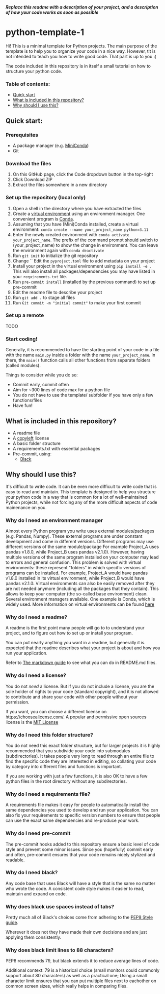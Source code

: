 ***Replace this readme with a description of your project, and a description of how your code works as soon as possible***

# python-template-1
Hi! This is a minimal template for Python projects. The main purpose of the template 
is to help you to organize your code in a nice way. However, tit is not intended to 
teach you how to write good code. That part is up to you :)

The code included in this repository is in itself a small tutorial on how to structure
your python code.  


### Table of contents:

- [Quick start](#quick-start)
- [What is included in this repository?](*what-is-included-in-this-repository)
- [Why should I use this?](#why-should-i-use-this)

## Quick start:

### Prerequisites

- A package manager (e.g. [MiniConda](https://docs.conda.io/en/latest/miniconda.html))
- Git

### Download the files

1. On this GitHub page, click the Code dropdown button in the top-right
2. Click Download ZIP
3. Extract the files somewhere in a new directory

### Set up the repository (local only)

1. Open a shell in the directory where you have extracted the files
2. Create a [virtual environment](#why-do-i-need-an-environment-manager)
   using an environment manager. One convenient program is [Conda](https://docs.conda.io/projects/miniconda/en/latest/miniconda-install.html).
3. Assuming that you have (Mini)Conda installed, create a virtual environment:
   ```conda create --name your_project_name python=3.11```
4. Enter the newly created environment with ```conda activate your_project_name```.
   The prefix of the command prompt should switch to (your_project_name) to show the 
   change in environment. You can leave the environment again with 
   ```conda deactivate```
5. Run ```git init``` to initialize the git repository
6. Change `` Edit the `pyproject.toml` file to add metadata on your project
7. Install your project in the virtual environment using `pip install -e .` This 
   will also install all packages/dependencies you may have listed in your 
   `requirements.txt` file.
8. Run ```pre-commit install``` (installed by the previous command) to set up pre-commit
9. Edit the readme file to describe your project
10. Run ```git add .``` to stage all files
11. Run ```Git commit -m "initial commit"``` to make your first commit

### Set up a remote

TODO

### Start coding!

Generally, it is recommended to have the starting point of your code in a file 
with the name ```main.py``` inside a folder with the name ```your_project_name```.
In there, the ```main()``` function calls all other functions from separate folders 
(called modules).


Things to consider while you do so:
- Commit early, commit often
- Aim for ~300 lines of code max for a python file
- You do not have to use the template/ subfolder if you have only a few functions/files
- Have fun!


## What is included in this repository?

- A readme file
- A [copyleft](https://choosealicense.com/licenses/gpl-3.0/) license
- A basic folder structure
- A requirements.txt with essential packages
- Pre-commit, using:
  - [Black](https://github.com/psf/black)



## Why should I use this?

It's difficult to write code. It can be even more difficult to write code that is easy to read and maintain. This template is designed to help you structure your python code in a way that is common for a lot of well-maintained Python projects, while not forcing any of the more difficult aspects of code mainenance on you.  

### Why do I need an environment manager

Almost every Python program you write uses external modules/packages (e.g. Pandas, 
Numpy). These external programs are under constant development and come in different 
versions. Different programs may use different versions of the same module/package 
For example Project_A uses pandas v1.8.0, while Project_B uses pandas v2.1.0). 
However, having multiple versions of the same program installed on your computer 
may lead to errors and general confusion. This problem is solved with virtual 
environments: these represent "folders" in which specific versions of programs can be 
installed. For example, Project_A would have pandas v1.8.0 installed in its virtual 
environment, while Project_B would have pandas v2.1.0. Virtual environments can also 
be easily removed after they are not needed anymore (including all the packages that 
they contain). This allows to keep your computer (the so-called base environment) clean.
Several environment managers available. One example is Conda, which is widely used. 
More information on virtual environments can be found [here](https://realpython.com/python-virtual-environments-a-primer/)

### Why do I need a readme?

A readme is the first point many people will go to to understand your project, and to figure out how to set up or install your program.

You can put nearly anything you want in a readme, but generally it is expected that the readme describes what your project is about and how you run your application.

Refer to [The markdown guide](https://www.markdownguide.org/basic-syntax) to see what you can do in README.md files.

### Why do I need a license?

You do not *need* a license. But if you do not include a license, you are the sole holder of rights to your code (standard copyright), and it is not allowed to contribute and share your code with other people without your permission.

If you want, you can choose a different license on https://choosealicense.com/. A 
popular and permissive open sources license is the 
[MIT License](https://opensource.org/license/mit/)

### Why do I need this folder structure?

You do not need this exact folder structure, but for larger projects it is highly 
recommended that you subdivide your code into submodules (subdirectories). It takes 
people very long to read through an entire file to find the specific code they are interested in editing, so collating your code by category into different files and functions is important.

If you are working with just a few functions, it is also OK to have a few python files in the root directory without any subdirectories.

### Why do I need a requirements file?

A requirements file makes it easy for people to automatically install the same dependencies you used to develop and run your application. You can also fix your requirements to specific version numbers to ensure that people can use the exact same dependencies and re-produce your work.

### Why do I need pre-commit

The pre-commit hooks added to this repository ensure a basic level of code style and prevent some minor issues. Since you (hopefully) commit early and often, pre-commit ensures that your code remains nicely stylized and readable.

### Why do I need black?

Any code base that uses Black will have a style that is the same no matter who wrote the code. A consistent code style makes it easier to read, maintain and expand on code.

### Why does black use spaces instead of tabs?

Pretty much all of Black's choices come from adhering to the [PEP8 Style guide](https://peps.python.org/pep-0008/).

Wherever it does not they have made their own decisions and are just applying them consistently.

### Why does black limit lines to 88 characters?

PEP8 recommends 79, but black extends it to reduce average lines of code.

Additional context: 79 is a historical choice (small monitors could commonly support about 80 characters) as well as a practical one; Using a small character limit ensures that you can put multiple files next to eachother on common screen sizes, which really helps in comparing files.



